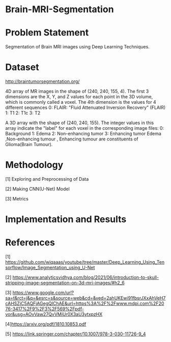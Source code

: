 # Brain-MRI-Segmentation
# Problem Statement
 Segmentation of Brain MRI images using Deep Learning Techniques.
 



# Dataset
  http://braintumorsegmentation.org/
  
  4D array of MR images in the shape of (240, 240, 155, 4).
The first 3 dimensions are the X, Y, and Z values for each point in the 3D volume, which is commonly called a voxel.
The 4th dimension is the values for 4 different sequences
0: FLAIR: "Fluid Attenuated Inversion Recovery" (FLAIR)
1: T1
2: T1c
3: T2

A 3D array with the shape of (240, 240, 155).
The integer values in this array indicate the "label" for each voxel in the corresponding image files:
0: Background
1: Edema 
2: Non-enhancing tumor
3: Enhancing tumor
Edema ,Non-enhancing tumour , Enhancing tumour are constituents of Glioma(Brain Tumour).

# Methodology
[1] Exploring and Preprocessing of Data

[2] Making CNN(U-Net) Model

[3] Metrics

# Implementation and Results


# References
[1] https://github.com/wiqaaas/youtube/tree/master/Deep_Learning_Using_Tensorflow/Image_Segmentation_using_U-Net

[2] https://www.analyticsvidhya.com/blog/2021/06/introduction-to-skull-stripping-image-segmentation-on-3d-mri-images/#h2_6

[3] https://www.google.com/url?sa=t&rct=j&q=&esrc=s&source=web&cd=&ved=2ahUKEwi91fbsrJXxAhVeH7cAHSZjC5AQFjAGegQIChAE&url=https%3A%2F%2Fwww.mdpi.com%2F2076-3417%2F9%2F3%2F569%2Fpdf-vor&usg=AOvVaw27QvVMiUr0X3aU3ytxpzHX

[4]https://arxiv.org/pdf/1810.10853.pdf

[5] https://link.springer.com/chapter/10.1007/978-3-030-11726-9_4
